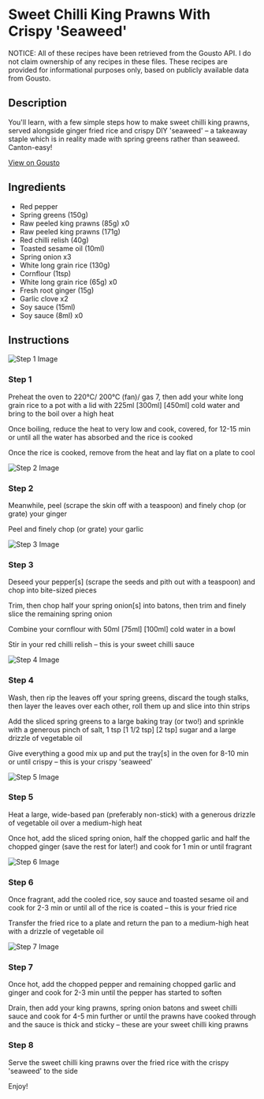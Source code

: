 # Sweet Chilli King Prawns With Crispy 'Seaweed'

NOTICE: All of these recipes have been retrieved from the Gousto API. I do not claim ownership of any recipes in these files. These recipes are provided for informational purposes only, based on publicly available data from Gousto.

## Description

You'll learn, with a few simple steps how to make sweet chilli king prawns, served alongside ginger fried rice and crispy DIY 'seaweed' – a takeaway staple which is in reality made with spring greens rather than seaweed. Canton-easy!

[View on Gousto](https://www.gousto.co.uk/recipes/cookbook/sweet-chilli-prawns-with-crispy-seaweed)

## Ingredients

- Red pepper
- Spring greens (150g)
- Raw peeled king prawns (85g) x0
- Raw peeled king prawns (171g)
- Red chilli relish (40g)
- Toasted sesame oil (10ml)
- Spring onion x3
- White long grain rice (130g)
- Cornflour (1tsp)
- White long grain rice (65g) x0
- Fresh root ginger (15g)
- Garlic clove x2
- Soy sauce (15ml)
- Soy sauce (8ml) x0

## Instructions

![Step 1 Image](https://production-media.gousto.co.uk/cms/recipe-step-image/Step-1-1653403096332-x200.jpg)

### Step 1

Preheat the oven to 220°C/ 200°C (fan)/ gas 7, then add your white long grain rice to a pot with a lid with 225ml <span class="text-purple">[300ml] </span><span class="text-danger">[450ml]</span> cold water and bring to the boil over a high heat

Once boiling, reduce the heat to very low and cook, covered, for 12-15 min or until all the water has absorbed and the rice is cooked

Once the rice is cooked, remove from the heat and lay flat on a plate to cool

![Step 2 Image](https://production-media.gousto.co.uk/cms/recipe-step-image/Step-2-1653403104704-x200.jpg)

### Step 2

Meanwhile, peel (scrape the skin off with a teaspoon) and finely chop (or grate) your ginger

Peel and finely chop (or grate) your garlic

![Step 3 Image](https://production-media.gousto.co.uk/cms/recipe-step-image/step-3-1653403144938-x200.jpg)

### Step 3

Deseed your pepper[s] (scrape the seeds and pith out with a teaspoon) and chop into bite-sized pieces

Trim, then chop half your spring onion[s] into batons, then trim and finely slice the remaining spring onion

Combine your cornflour with 50ml <span class="text-purple">[75ml]</span> <span class="text-danger">[100ml]</span> cold water in a bowl

Stir in your red chilli relish – this is your sweet chilli sauce

![Step 4 Image](https://production-media.gousto.co.uk/cms/recipe-step-image/1085.-step-4-x200.jpg)

### Step 4

Wash, then rip the leaves off your spring greens, discard the tough stalks, then layer the leaves over each other, roll them up and slice into thin strips

Add the sliced spring greens to a large baking tray (or two!) and sprinkle with a generous pinch of salt, 1 tsp <span class="text-purple">[1 1/2 tsp]</span> <span class="text-danger">[2 tsp]</span> sugar and a large drizzle of vegetable oil

Give everything a good mix up and put the tray[s] in the oven for 8-10 min or until crispy – this is your crispy 'seaweed'

![Step 5 Image](https://production-media.gousto.co.uk/cms/recipe-step-image/Step-5-1653403156673-x200.jpg)

### Step 5

Heat a large, wide-based pan (preferably non-stick) with a generous drizzle of vegetable oil over a medium-high heat

Once hot, add the sliced spring onion, half the chopped garlic and half the chopped ginger (save the rest for later!) and cook for 1 min or until fragrant

![Step 6 Image](https://production-media.gousto.co.uk/cms/recipe-step-image/1085.-step-6-x200.jpg)

### Step 6

Once fragrant, add the cooled rice, soy sauce and toasted sesame oil and cook for 2-3 min or until all of the rice is coated – this is your fried rice

Transfer the fried rice to a plate and return the pan to a medium-high heat with a drizzle of vegetable oil

![Step 7 Image](https://production-media.gousto.co.uk/cms/recipe-step-image/1085.-step-7-x200.jpg)

### Step 7

Once hot, add the chopped pepper and remaining chopped garlic and ginger and cook for 2-3 min until the pepper has started to soften

Drain, then add your king prawns, spring onion batons and sweet chilli sauce and cook for 4-5 min further or until the prawns have cooked through and the sauce is thick and sticky – these are your sweet chilli king prawns

### Step 8

Serve the sweet chilli king prawns over the fried rice with the crispy 'seaweed' to the side

Enjoy!

